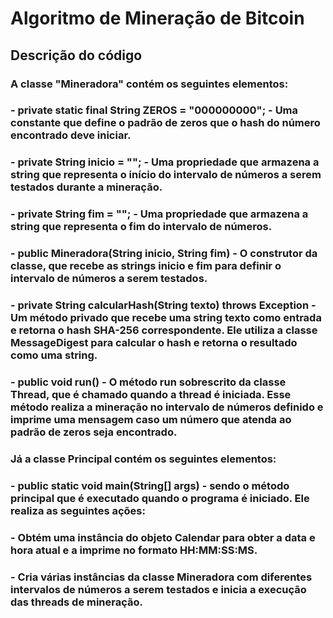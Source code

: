 # Algoritmo de Mineração de Bitcoin
## Descrição do código
### A classe "Mineradora" contém os seguintes elementos:

### - private static final String ZEROS = "000000000"; - Uma constante que define o padrão de zeros que o hash do número encontrado deve iniciar.
### - private String inicio = ""; - Uma propriedade que armazena a string que representa o início do intervalo de números a serem testados durante a mineração.
### - private String fim = ""; - Uma propriedade que armazena a string que representa o fim do intervalo de números.
### - public Mineradora(String inicio, String fim) - O construtor da classe, que recebe as strings inicio e fim para definir o intervalo de números a serem testados.
### - private String calcularHash(String texto) throws Exception - Um método privado que recebe uma string texto como entrada e retorna o hash SHA-256 correspondente. Ele utiliza a classe MessageDigest para calcular o hash e retorna o resultado como uma string.
### - public void run() - O método run sobrescrito da classe Thread, que é chamado quando a thread é iniciada. Esse método realiza a mineração no intervalo de números definido e imprime uma mensagem caso um número que atenda ao padrão de zeros seja encontrado.

### Já a classe Principal contém os seguintes elementos:

### - public static void main(String[] args) - sendo o método principal que é executado quando o programa é iniciado. Ele realiza as seguintes ações:
### - Obtém uma instância do objeto Calendar para obter a data e hora atual e a imprime no formato HH:MM:SS:MS.
### - Cria várias instâncias da classe Mineradora com diferentes intervalos de números a serem testados e inicia a execução das threads de mineração.

